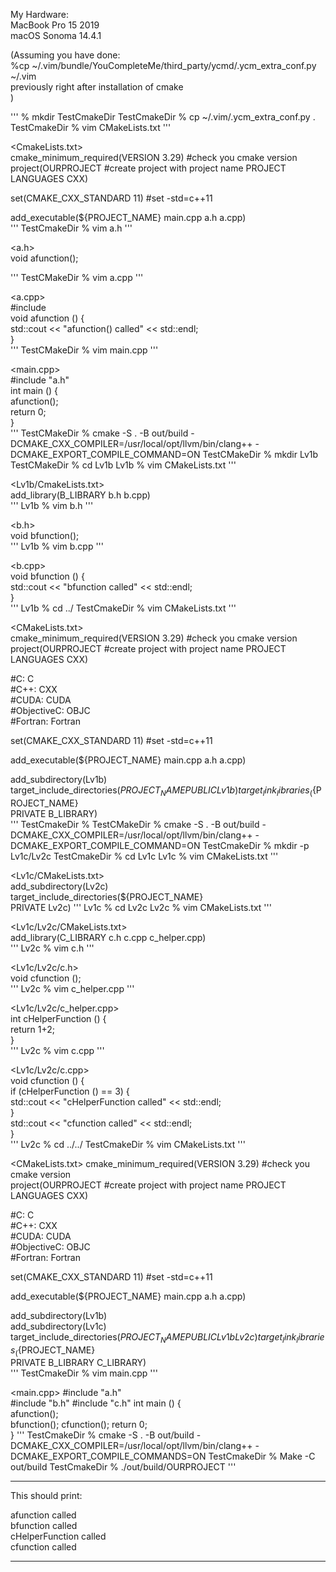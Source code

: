 My Hardware:  
MacBook Pro 15 2019  
macOS Sonoma 14.4.1  
  
(Assuming you have done:  
    %cp ~/.vim/bundle/YouCompleteMe/third_party/ycmd/.ycm_extra_conf.py ~/.vim  
previously right after installation of cmake  
)  
  
'''
% mkdir TestCmakeDir
TestCmakeDir % cp ~/.vim/.ycm_extra_conf.py .
TestCmakeDir % vim CMakeLists.txt '''

<CmakeLists.txt>  
cmake_minimum_required(VERSION 3.29)  #check you cmake version  
project(OURPROJECT             #create project with project name PROJECT  
        LANGUAGES CXX)  
  
 
set(CMAKE_CXX_STANDARD 11)  #set -std=c++11
  
add_executable(${PROJECT_NAME} main.cpp a.h a.cpp)  
'''
TestCmakeDir % vim a.h '''

<a.h>  
void afunction();  

'''
TestCMakeDir % vim a.cpp '''

<a.cpp>  
#include<iostream>  
void afunction () {  
  std::cout << "afunction() called" << std::endl;  
}  
'''
TestCMakeDir % vim main.cpp '''

<main.cpp>  
#include "a.h"   
int main () {  
  afunction();  
  return 0;  
}  
'''
TestCMakeDir % cmake -S . -B out/build -DCMAKE_CXX_COMPILER=/usr/local/opt/llvm/bin/clang++ -DCMAKE_EXPORT_COMPILE_COMMAND=ON
TestCMakeDir % mkdir Lv1b
TestCMakeDir % cd Lv1b
Lv1b % vim CMakeLists.txt '''
   
<Lv1b/CmakeLists.txt>  
add_library(B_LIBRARY b.h b.cpp)  
'''
Lv1b % vim b.h '''

<b.h>  
void bfunction();  
'''
Lv1b % vim b.cpp '''

<b.cpp>  
void bfunction () {  
  std::cout << "bfunction called" << std::endl;  
}  
'''
Lv1b % cd ../
TestCmakeDir % vim CMakeLists.txt '''

<CMakeLists.txt>  
cmake_minimum_required(VERSION 3.29)  #check you cmake version  
project(OURPROJECT             #create project with project name PROJECT  
        LANGUAGES CXX)  
  
#C: C  
#C++: CXX  
#CUDA: CUDA  
#ObjectiveC: OBJC  
#Fortran: Fortran  
  
set(CMAKE_CXX_STANDARD 11)  #set -std=c++11  
  
add_executable(${PROJECT_NAME} main.cpp a.h a.cpp)  
  
add_subdirectory(Lv1b)  
target_include_directories(${PROJECT_NAME}  
                            PUBLIC Lv1b)  
target_link_libraries_(${PROJECT_NAME}  
                        PRIVATE B_LIBRARY)  
'''
TestCmakeDir % TestCMakeDir % cmake -S . -B out/build -DCMAKE_CXX_COMPILER=/usr/local/opt/llvm/bin/clang++ -DCMAKE_EXPORT_COMPILE_COMMAND=ON
TestCmakeDir % mkdir -p Lv1c/Lv2c
TestCmakeDir % cd Lv1c
Lv1c % vim CMakeLists.txt '''

<Lv1c/CMakeLists.txt>  
add_subdirectory(Lv2c)  
target_include_directories(${PROJECT_NAME}  
                            PRIVATE Lv2c)
'''
Lv1c % cd Lv2c
Lv2c % vim CMakeLists.txt '''

<Lv1c/Lv2c/CMakeLists.txt>  
add_library(C_LIBRARY c.h c.cpp c_helper.cpp)  
'''
Lv2c % vim c.h '''

<Lv1c/Lv2c/c.h>  
void cfunction ();  
'''
Lv2c % vim c_helper.cpp '''

<Lv1c/Lv2c/c_helper.cpp>  
int cHelperFunction () {  
    return 1+2;  
}  
'''
Lv2c % vim c.cpp '''

<Lv1c/Lv2c/c.cpp>  
void cfunction () {  
  if (cHelperFunction () == 3) {  
     std::cout << "cHelperFunction  called" << std::endl;  
  }  
  std::cout << "cfunction called" << std::endl;  
}  
'''
Lv2c % cd ../../
TestCmakeDir % vim CMakeLists.txt ''' 

<CMakeLists.txt>
cmake_minimum_required(VERSION 3.29)  #check you cmake version  
project(OURPROJECT             #create project with project name PROJECT  
        LANGUAGES CXX)  
  
#C: C  
#C++: CXX  
#CUDA: CUDA  
#ObjectiveC: OBJC  
#Fortran: Fortran  
  
set(CMAKE_CXX_STANDARD 11)  #set -std=c++11  
  
add_executable(${PROJECT_NAME} main.cpp a.h a.cpp)  
  
add_subdirectory(Lv1b)  
add_subdirectory(Lv1c)
target_include_directories(${PROJECT_NAME}  
                            PUBLIC Lv1b Lv2c)  
target_link_libraries_(${PROJECT_NAME}  
                        PRIVATE B_LIBRARY C_LIBRARY)  
'''
TestCmakeDir % vim main.cpp '''

<main.cpp>
#include "a.h"   
#include "b.h"
#include "c.h"
int main () {  
  afunction();  
  bfunction();
  cfunction();
  return 0;  
} 
'''
TestCmakeDir % cmake -S . -B out/build -DCMAKE_CXX_COMPILER=/usr/local/opt/llvm/bin/clang++ -DCMAKE_EXPORT_COMPILE_COMMANDS=ON
TestCmakeDir % Make -C out/build
TestCmakeDir % ./out/build/OURPROJECT '''

_____________________
This should print:  
  
afunction called  
bfunction called  
cHelperFunction called  
cfunction called  
_____________________
